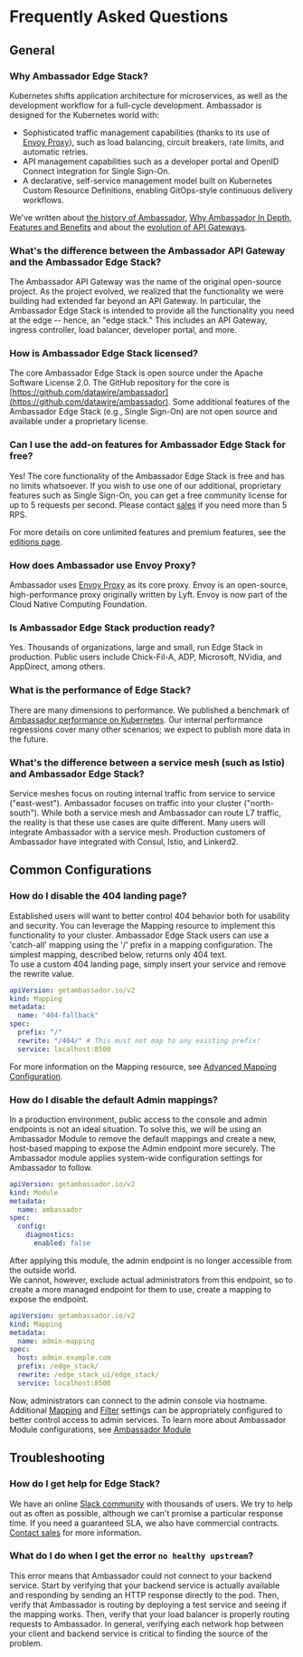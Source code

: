 # Frequently Asked Questions

## General

### Why Ambassador Edge Stack?

Kubernetes shifts application architecture for microservices, as well as the
development workflow for a full-cycle development. Ambassador is designed for
the Kubernetes world with:

* Sophisticated traffic management capabilities (thanks to its use of [Envoy Proxy](https://www.envoyproxy.io)), such as load balancing, circuit breakers, rate limits, and automatic retries.
* API management capabilities such as a developer portal and OpenID Connect integration for Single Sign-On.
* A declarative, self-service management model built on Kubernetes Custom Resource Definitions, enabling GitOps-style continuous delivery workflows.

We've written about [the history of Ambassador](https://blog.getambassador.io/building-ambassador-an-open-source-api-gateway-on-kubernetes-and-envoy-ed01ed520844), [Why Ambassador In Depth](../why-ambassador), [Features and Benefits](../features-and-benefits) and about the [evolution of API Gateways](../../topics/concepts/microservices-api-gateways/).

### What's the difference between the Ambassador API Gateway and the Ambassador Edge Stack?

The Ambassador API Gateway was the name of the original open-source project. As the project evolved, we realized that the functionality we were building had extended far beyond an API Gateway. In particular, the Ambassador Edge Stack is intended to provide all the functionality you need at the edge -- hence, an "edge stack." This includes an API Gateway, ingress controller, load balancer, developer portal, and more.

### How is Ambassador Edge Stack licensed?

The core Ambassador Edge Stack is open source under the Apache Software License 2.0. The GitHub repository for the core is [https://github.com/datawire/ambassador](https://github.com/datawire/ambassador). Some additional features of the Ambassador Edge Stack (e.g., Single Sign-On) are not open source and available under a proprietary license.

### Can I use the add-on features for Ambassador Edge Stack for free?

Yes! The core functionality of the Ambassador Edge Stack is free and has no limits whatsoever. If you wish to use one of our additional, proprietary features such as Single Sign-On, you can get a free community license for up to 5 requests per second. Please contact [sales](/contact-us-us/) if you need more than 5 RPS.

For more details on core unlimited features and premium features, see the [editions page](/editions).

### How does Ambassador use Envoy Proxy?

Ambassador uses [Envoy Proxy](https://www.envoyproxy.io) as its core proxy. Envoy is an open-source, high-performance proxy originally written by Lyft. Envoy is now part of the Cloud Native Computing Foundation.

### Is Ambassador Edge Stack production ready?

Yes. Thousands of organizations, large and small, run Edge Stack in production.
Public users include Chick-Fil-A, ADP, Microsoft, NVidia, and AppDirect, among others.

### What is the performance of Edge Stack?

There are many dimensions to performance. We published a benchmark of [Ambassador performance on Kubernetes](/resources/envoyproxy-performance-on-k8s/). Our internal performance regressions cover many other scenarios; we expect to publish more data in the future.

### What's the difference between a service mesh (such as Istio) and Ambassador Edge Stack?

Service meshes focus on routing internal traffic from service to service
("east-west"). Ambassador focuses on traffic into your cluster ("north-south").
While both a service mesh and Ambassador can route L7 traffic, the reality is that
these use cases are quite different. Many users will integrate Ambassador with a
service mesh. Production customers of Ambassador have integrated with Consul,
Istio, and Linkerd2.

## Common Configurations

### How do I disable the 404 landing page?

Established users will want to better control 404 behavior both for usability and 
security.  You can leverage the Mapping resource to implement this functionality to 
your cluster.  Ambassador Edge Stack users can use a 'catch-all' mapping using the '/' 
prefix in a mapping configuration.  The simplest mapping, described below, returns only 404 text.  
To use a custom 404 landing page, simply insert your service and remove the rewrite value.

```yaml
apiVersion: getambassador.io/v2
kind: Mapping
metadata:
  name: "404-fallback"
spec:
  prefix: "/"
  rewrite: "/404/" # This must not map to any existing prefix!
  service: localhost:8500
```

For more information on the Mapping resource, see [Advanced Mapping Configuration](../../topics/using/mappings).

### How do I disable the default Admin mappings?

In a production environment, public access to the console and admin endpoints is not an 
ideal situation.  To solve this, we will be using an Ambassador Module to remove the default 
mappings and create a new, host-based mapping to expose the Admin endpoint more securely.  The 
Ambassador module applies system-wide configuration settings for Ambassador to follow.

```yaml
apiVersion: getambassador.io/v2
kind: Module
metadata:
  name: ambassador
spec:
  config:
    diagnostics:
      enabled: false
```

After applying this module, the admin endpoint is no longer accessible from the outside world.  
We cannot, however, exclude actual administrators from this endpoint, so to create a more managed 
endpoint for them to use, create a mapping to expose the endpoint.

```yaml
apiVersion: getambassador.io/v2
kind: Mapping
metadata:
  name: admin-mapping
spec:
  host: admin.example.com
  prefix: /edge_stack/
  rewrite: /edge_stack_ui/edge_stack/
  service: localhost:8500
```

Now, administrators can connect to the admin console via hostname.  Additional [Mapping](../../topics/using/intro-mappings) and 
[Filter](../../topics/using/filters) settings can be appropriately configured to better control access to admin services.  To 
learn more about Ambassador Module configurations, see [Ambassador Module](../../topics/running/ambassador)

## Troubleshooting

### How do I get help for Edge Stack?

We have an online [Slack community](https://a8r.io/Slack) with thousands of
users. We try to help out as often as possible, although we can't promise a
particular response time. If you need a guaranteed SLA, we also have commercial
contracts. [Contact sales](/contact-us-us/) for more information.

### What do I do when I get the error `no healthy upstream`?

This error means that Ambassador could not connect to your backend service.
Start by verifying that your backend service is actually available and
responding by sending an HTTP response directly to the pod. Then, verify that
Ambassador is routing by deploying a test service and seeing if the mapping
works. Then, verify that your load balancer is properly routing requests to
Ambassador. In general, verifying each network hop between your client and
backend service is critical to finding the source of the problem.
